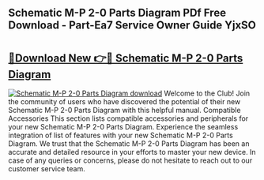 ## Schematic M-P 2-0 Parts Diagram PDf Free Download - Part-Ea7 Service Owner Guide YjxSO

# <h2><a href="http://dfkqrnn.blite.top/?on=Schematic+M-P+2-0+Parts+Diagram">🔗Download New 👉🔴 Schematic M-P 2-0 Parts Diagram</a></h2>

[![Schematic M-P 2-0 Parts Diagram download](https://i.imgur.com/lujVjoI.png)](http://dfkqrnn.blite.top/?on=Schematic+M-P+2-0+Parts+Diagram)
Welcome to the Club! Join the community of users who have discovered the potential of their new Schematic M-P 2-0 Parts Diagram with this helpful manual. Compatible Accessories This section lists compatible accessories and peripherals for your new Schematic M-P 2-0 Parts Diagram. Experience the seamless integration of list of features with your new Schematic M-P 2-0 Parts Diagram. We trust that the Schematic M-P 2-0 Parts Diagram has been an accurate and detailed resource in your efforts to master your new device. In case of any queries or concerns, please do not hesitate to reach out to our customer service team.
